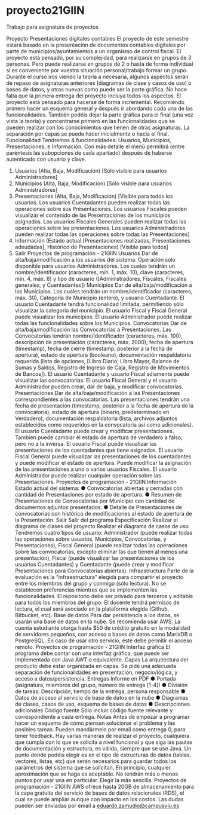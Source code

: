# proyecto21GIIN
Trabajo para asignatura de proyectos

Proyecto Presentaciones digitales contables
El proyecto de este semestre estará basado en la presentación de documentos contables
digitales por parte de municipios/ayuntamientos a un organismo de control fiscal.
El proyecto está pensado, por su complejidad, para realizarse en grupos de 3 personas.
Pero puede realizarse en grupos de 2 o hasta de forma individual si es conveniente por
vuestra situación personal/trabajo formar un grupo.
Durante el curso iros viendo la teoría a necesaria, algunos aspectos serán de repaso de
asignaturas anteriores (diagramas de clase y casos de uso) o bases de datos, y otras
nuevas como puede ser la parte gráfica.
No hace falta que la primera entrega del proyecto incluya todos los aspectos. El proyecto
está pensado para hacerse de forma incremental. Recomiendo primero hacer un esquema
general y después ir abordando cada una de las funcionalidades. También podéis dejar la
parte gráfica para el final (una vez vista la teoría) y concentrarse primero en las
funcionalidades que se pueden realizar con los conocimientos que tienen de otras
asignaturas. La separación por capas se puede hacer inicialmente o hacia el final.
Funcionalidad
Tendremos 4 funcionalidades: Usuarios, Municipios, Presentaciones, e Información. Con
más detalle el menú permitirá (entre paréntesis las subopciones de cada apartado) después
de haberse autenticado con usuario y clave.
1. Usuarios (Alta, Baja, Modificación) [Sólo visible para usuarios Administradores]
2. Municipios (Alta, Baja, Modificación) [Sólo visible para usuarios Administradores]
3. Presentaciones (Alta, Baja, Modificación) [Visible para todos los usuarios. Los
usuarios Cuentadantes pueden realizar todas las operaciones sobre sus
Presentaciones. Los usuarios Fiscales pueden visualizar el contenido de las
Presentaciones de los municipios asignados. Los usuarios Fiscales Generales
pueden realizar todas las operaciones sobre las presentaciones. Los usuarios
Administradores pueden realizar todas las operaciones sobre todas las
Presentaciones]
4. Información (Estado actual [Presentaciones realizadas, Presentaciones adeudadas],
Histórico de Presentaciones) [Visible para todos]
0. Salir
Proyectos de programación - 21GIIN
Usuarios
Dar de alta/baja/modificación a los usuarios del sistema. Operación sólo disponible para
usuarios Administradores. Los cuales tendrán un nombre/identificador (caracteres, mín. 1,
máx. 10), clave (caracteres, mín. 4, máx. 8) y tipo de usuario ([Administradores, Fiscales,
Fiscales generales, y Cuentadantes])
Municipios
Dar de alta/baja/modificación a los Municipios. Los cuales tendrán un nombre/identificador
(caracteres, máx. 30), Categoría de Municipio (entero), y usuario Cuentadante.
El usuario Cuentadante tendrá funcionalidad limitada, permitiendo sólo visualizar la
categoría del municipio.
El usuario Fiscal y Fiscal General puede visualizar los municipios.
El usuario Administrador puede realizar todas las funcionalidades sobre los Municipios.
Convocatorias
Dar de alta/baja/modificación las Convocatorias a Presentaciones. Las Convocatorias
tendrán nombre/identificador (caracteres, máx. 100), descripción de presentación
(caracteres, máx. 2000), fecha de apertura (timestamp), fecha de cierre (timestamp,
posterior a la fecha de apertura), estado de apertura (booleano), documentación
respaldatoria requerida (lista de opciones, [Libro Diario, Libro Mayor, Balance de Sumas y
Saldos, Registro de Ingreso de Caja, Registro de Movimientos de Bancos]).
El usuario Cuentadante y usuario Fiscal sólamente puede visualizar las convocatorias.
El usuario Fiscal General y el usuario Administrador pueden crear, dar de baja, y modificar
convocatorias.
Presentaciones
Dar de alta/baja/modificación a las Presentaciones correspondientes a las convocatorias.
Las presentaciones tendrán una fecha de presentación (timestamp, posterior a la fecha de
apertura de la convocatoria), estado de apertura (binario, predeterminado en Verdadero),
documentación respaldatoria (lista, archivos adjuntos establecidos como requeridos en la
convocatoria así como adicionales).
El usuario Cuentadante puede crear y modificar presentaciones. También puede cambiar el
estado de apertura de verdadero a falso, pero no a la inversa.
El usuario Fiscal puede visualizar las presentaciones de los cuentadantes que tiene
asignados.
El usuario Fiscal General puede visualizar las presentaciones de los cuentadantes y puede
modificar el estado de apertura. Puede modificar la asignación de las presentaciones a uno
o varios usuarios Fiscales.
El usuario Administrador puede realizar cualquier operación sobre las Presentaciones.
Proyectos de programación - 21GIIN
Información
Estado actual del sistema:
● Convocatorias abiertas y cerradas con cantidad de Presentaciones por estado de
apertura.
● Resumen de Presentaciones de Convocatorias por Municipio con cantidad de
documentos adjuntos presentados.
● Detalle de Presentaciones de convocatorias con histórico de modificaciones al
estado de apertura de la Presentación.
Salir
Salir del programa
Especificación
Realizar el diagrama de clases del proyecto
Realizar el diagrama de casos de uso
Tendremos cuatro tipos de usuario: Administrador (puede realizar todas las operaciones
sobre usuarios, Municipios, Convocatorias, y Presentaciones), Fiscal General (puede
realizar todas las operaciones sobre las convocatorias, excepto eliminar las que tienen al
menos una presentación), Fiscal (puede visualizar las presentaciones de los usuarios
Cuentadantes) y Cuentadante (puede crear y modificar Presentaciones para Convocatorias
abiertas).
Infraestructura
Parte de la evaluación es la “infraestructura” elegida para compartir el proyecto entre los
miembros del grupo y conmigo (sólo lectura). No se establecen preferencias mientras que
se implementen las funcionalidades. El repositorio debe ser privado para terceros y editable
para todos los miembros del grupo. El docente tendrá permisos de lectura, el cual será
asociado en la plataforma elegida (Github, Bitbucket, etc).
Base de datos
Para dar persistencia a los datos, se usarán una base de datos en la nube. Se recomienda
usar AWS. La cuenta estudiante otorga hasta $50 de crédito gratuito en la modalidad de
servidores pequeños, con acceso a bases de datos como MaríaDB o PostgreSQL. En caso
de usar otro servicio, éste debe permitir el acceso remoto.
Proyectos de programación - 21GIIN
Interfaz gráfica
El programa debe contar con una interfaz gráfica, que puede ser implementada con Java
AWT o equivalente.
Capas
La arquitectura del producto debe estar organizada en capas. Se pide una adecuada
separación de funcionalidades en presentación, negocio/lógica, y acceso a
datos/persistencia.
Entregas
Informe en PDF
● Portada (asignatura, miembros del grupo, número de entrega [1-4])
● División de tareas: Descripción, tiempo de la entrega, persona responsable
● Datos de acceso al servicio de base de datos en la nube
● Diagramas de clases, casos de uso, esquema de bases de datos
● Descripciones adicionales
Código fuente
Sólo incluir código fuente relevante y correspondiente a cada entrega.
Notas
Antes de empezar a programar hacer un esquema de cómo piensan solucionar el
problema y las posibles tareas. Pueden mandármelo por email como entrega 0, para tener
feedback.
Hay varias maneras de realizar el proyecto, cualquiera que cumpla con lo que se solicita a
nivel funcional y que siga las pautas de documentación y estructura, es válida, siempre que
se use Java.
Un punto donde podéis elegir es en el tipo de estructuras de datos (tablas, vectores, listas,
etc) que serán necesarios para guardar todos los parámetros del sistema que se solicitan.
En principio, cualquier aproximación que se haga es aceptable. No tendrán más o menos
puntos por usar una en particular. Elegir la más sencilla.
Proyectos de programación - 21GIIN
AWS ofrece hasta 20GB de almacenamiento para la capa gratuita del servicio de bases de
datos relacionales (RDS), el cual se puede ampliar aunque con impacto en los costos.
Las dudas pueden ser enviadas por email a eduardo.zamudio@campusviu.es

